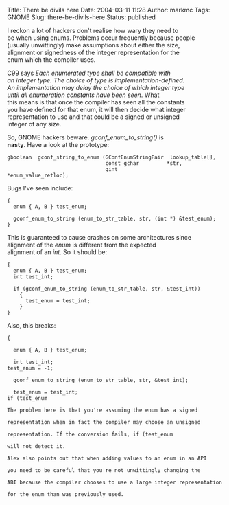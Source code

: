 Title: There be divils here
Date: 2004-03-11 11:28
Author: markmc
Tags: GNOME
Slug: there-be-divils-here
Status: published

I reckon a lot of hackers don't realise how wary they need to  
be when using enums. Problems occur frequently because people  
(usually unwittingly) make assumptions about either the size,  
alignment or signedness of the integer representation for the  
enum which the compiler uses.

C99 says *Each enumerated type shall be compatible with  
an integer type. The choice of type is implementation-defined.  
An implementation may delay the choice of which integer type  
until all enumeration constants have been seen*. What  
this means is that once the compiler has seen all the constants  
you have defined for that enum, it will then decide what integer  
representation to use and that could be a signed or unsigned  
integer of any size.

So, GNOME hackers beware. *gconf\_enum\_to\_string()* is  
**nasty**. Have a look at the prototype:

    gboolean  gconf_string_to_enum (GConfEnumStringPair  lookup_table[],
                                    const gchar         *str,
                                    gint                *enum_value_retloc);
      

</p>
Bugs I've seen include:

    {
      enum { A, B } test_enum;

      gconf_enum_to_string (enum_to_str_table, str, (int *) &test_enum);
    }
      

This is guaranteed to cause crashes on some architectures since  
alignment of the *enum* is different from the expected  
alignment of an *int*. So it should be:

    {
      enum { A, B } test_enum;
      int test_int;

      if (gconf_enum_to_string (enum_to_str_table, str, &test_int))
        {
          test_enum = test_int;
        }
    }
      

Also, this breaks:

    {

      enum { A, B } test_enum;

      int test_int;
    test_enum = -1;

      gconf_enum_to_string (enum_to_str_table, str, &test_int);

      test_enum = test_int;
    if (test_enum

    The problem here is that you're assuming the enum has a signed

    representation when in fact the compiler may choose an unsigned

    representation. If the conversion fails, if (test_enum

    will not detect it.

    Alex also points out that when adding values to an enum in an API

    you need to be careful that you're not unwittingly changing the

    ABI because the compiler chooses to use a large integer representation

    for the enum than was previously used.
